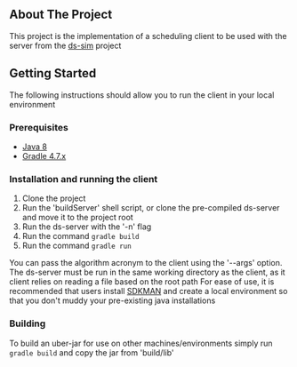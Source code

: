 ## About The Project

This project is the implementation of a scheduling client to be used with the server from the [ds-sim](https://github.com/distsys-MQ/ds-sim) project

## Getting Started

The following instructions should allow you to run the client in your local environment

### Prerequisites
- [Java 8](https://www.oracle.com/java/technologies/java8.html)
- [Gradle 4.7.x](https://docs.gradle.org/7.4/userguide/userguide.html)

### Installation and running the client

1. Clone the project
2. Run the 'buildServer' shell script, or clone the pre-compiled ds-server and move it to the project root
3. Run the ds-server with the '-n' flag
4. Run the command `gradle build`
5. Run the command `gradle run`

You can pass the algorithm acronym to the client using the '--args' option.
The ds-server must be run in the same working directory as the client, as it client relies on reading a file based on the root path
For ease of use, it is recommended that users install [SDKMAN](https://sdkman.io) and create a local environment so that you don't muddy your pre-existing java installations

### Building

To build an uber-jar for use on other machines/environments simply run `gradle build` and copy the jar from 'build/lib'

